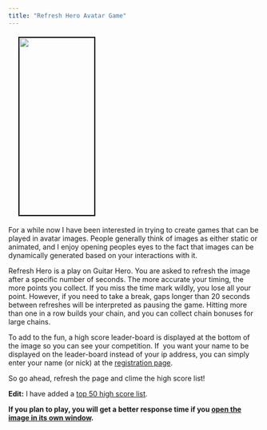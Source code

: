 ```yaml
---
title: "Refresh Hero Avatar Game"
---
```


<img class="alignright" style="border: 2px solid black; margin: 5px; margin-left: 20px;" title="Refresh Hero" src="http://classicalcode.com/projects/hero.png" alt="" width="150" height="355" />

For a while now I have been interested in trying to create games that can be played in avatar images. People generally think of images as either static or animated, and I enjoy opening peoples eyes to the fact that images can be dynamically generated based on your interactions with it.

Refresh Hero is a play on Guitar Hero. You are asked to refresh the image after a specific number of seconds. The more accurate your timing, the more points you collect. If you miss the time mark wildly, you lose all your point. However, if you need to take a break, gaps longer than 20 seconds between refreshes will be interpreted as pausing the game. Hitting more than one in a row builds your chain, and you can collect chain bonuses for large chains.

To add to the fun, a high score leader-board is displayed at the bottom of the image so you can see your competition. If  you want your name to be displayed on the leader-board instead of your ip address, you can simply enter your name (or nick) at the [registration page](http://classicalcode.com/projects/hero/register.php).

So go ahead, refresh the page and clime the high score list!

<strong>Edit:</strong> I have added a [top 50 high score list](http://classicalcode.com/projects/hero/high_score.php).

<strong>If you plan to play, you will get a better response time if you <a href='http://classicalcode.com/projects/hero.png' target="_blank">open the image in its own window</a>.</strong>
